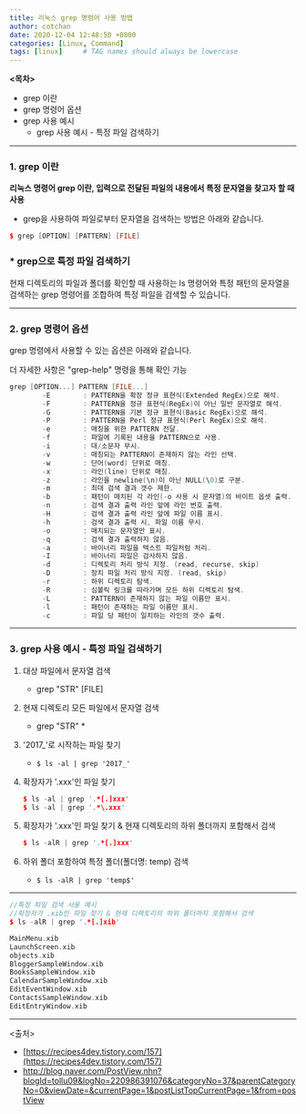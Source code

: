 ```yaml
---
title: 리눅스 grep 명령어 사용 방법
author: cotchan
date: 2020-12-04 12:48:50 +0800
categories: [Linux, Command]
tags: [linux]     # TAG names should always be lowercase
---
```



**<목차>**

- grep 이란
- grep 명령어 옵션
- grep 사용 예시
    - grep 사용 예시 - 특정 파일 검색하기

---

### 1. grep 이란

**리눅스 명령어 grep 이란, 입력으로 전달된 파일의 내용에서 특정 문자열을 찾고자 할 때 사용**

- grep을 사용하여 파일로부터 문자열을 검색하는 방법은 아래와 같습니다.

```cpp
$ grep [OPTION] [PATTERN] [FILE]
```

### * grep으로 특정 파일 검색하기

현재 디렉토리의 파일과 폴더를 확인할 때 사용하는 ls 명령어와 특정 패턴의 문자열을 검색하는 grep 명령어를 조합하여 특정 파일을 검색할 수 있습니다.

---

### 2. grep 명령어 옵션

grep 명령에서 사용할 수 있는 옵션은 아래와 같습니다.

더 자세한 사항은 "grep-help" 명령을 통해 확인 가능

```cpp
grep [OPTION...] PATTERN [FILE...]
        -E        : PATTERN을 확장 정규 표현식(Extended RegEx)으로 해석.
        -F        : PATTERN을 정규 표현식(RegEx)이 아닌 일반 문자열로 해석.
        -G        : PATTERN을 기본 정규 표현식(Basic RegEx)으로 해석.
        -P        : PATTERN을 Perl 정규 표현식(Perl RegEx)으로 해석.
        -e        : 매칭을 위한 PATTERN 전달.
        -f        : 파일에 기록된 내용을 PATTERN으로 사용.
        -i        : 대/소문자 무시.
        -v        : 매칭되는 PATTERN이 존재하지 않는 라인 선택.
        -w        : 단어(word) 단위로 매칭.
        -x        : 라인(line) 단위로 매칭.
        -z        : 라인을 newline(\n)이 아닌 NULL(\0)로 구분.
        -m        : 최대 검색 결과 갯수 제한.
        -b        : 패턴이 매치된 각 라인(-o 사용 시 문자열)의 바이트 옵셋 출력.
        -n        : 검색 결과 출력 라인 앞에 라인 번호 출력.
        -H        : 검색 결과 출력 라인 앞에 파일 이름 표시.
        -h        : 검색 결과 출력 시, 파일 이름 무시.
        -o        : 매치되는 문자열만 표시.
        -q        : 검색 결과 출력하지 않음.
        -a        : 바이너리 파일을 텍스트 파일처럼 처리.
        -I        : 바이너리 파일은 검사하지 않음.
        -d        : 디렉토리 처리 방식 지정. (read, recurse, skip)
        -D        : 장치 파일 처리 방식 지정. (read, skip)
        -r        : 하위 디렉토리 탐색.
        -R        : 심볼릭 링크를 따라가며 모든 하위 디렉토리 탐색.
        -L        : PATTERN이 존재하지 않는 파일 이름만 표시.
        -l        : 패턴이 존재하는 파일 이름만 표시.
        -c        : 파일 당 패턴이 일치하는 라인의 갯수 출력.
```

---

### 3. grep 사용 예시 - 특정 파일 검색하기

1. 대상 파일에서 문자열 검색
    - grep "STR" [FILE]
2. 현재 디렉토리 모든 파일에서 문자열 검색
    - grep "STR" *
3. '2017_'로 시작하는 파일 찾기
    - `$ ls -al | grep '2017_'`
4. 확장자가 '.xxx'인 파일 찾기

    ```cpp
    $ ls -al | grep '.*[.]xxx'
    $ ls -al | grep '.*\.xxx'
    ```

5. 확장자가 '.xxx'인 파일 찾기 & 현재 디렉토리의 하위 폴더까지 포함해서 검색

    ```cpp
    $ ls -alR | grep '.*[.]xxx'
    ```

6. 하위 폴더 포함하여 특정 폴더(폴더명: temp) 검색
    - `$ ls -alR | grep 'temp$'`

---

```cpp
//특정 파일 검색 사용 예시
//확장자가 .xib인 파일 찾기 & 현재 디렉토리의 하위 폴더까지 포함해서 검색
$ ls -alR | grep '.*[.]xib'

MainMenu.xib
LaunchScreen.xib
objects.xib
BloggerSampleWindow.xib
BooksSampleWindow.xib
CalendarSampleWindow.xib
EditEventWindow.xib
ContactsSampleWindow.xib
EditEntryWindow.xib
```

---

<출처>

- [https://recipes4dev.tistory.com/157](https://recipes4dev.tistory.com/157)
- http://blog.naver.com/PostView.nhn?blogId=tollu09&logNo=220986391076&categoryNo=37&parentCategoryNo=0&viewDate=&currentPage=1&postListTopCurrentPage=1&from=postView
